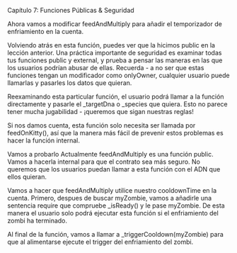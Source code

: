 Capítulo 7: Funciones Públicas & Seguridad


Ahora vamos a modificar feedAndMultiply para añadir el temporizador de enfriamiento en la cuenta.

Volviendo atrás en esta función, puedes ver que la hicimos public en la lección anterior. Una práctica importante de seguridad es examinar todas tus funciones public y external, y prueba a pensar las maneras en las que los usuarios podrían abusar de ellas. Recuerda - a no ser que estas funciones tengan un modificador como onlyOwner, cualquier usuario puede llamarlas y pasarles los datos que quieran.

Reexaminando esta particular función, el usuario podrá llamar a la función directamente y pasarle el _targetDna o _species que quiera. Esto no parece tener mucha jugabilidad - ¡queremos que sigan nuestras reglas!

Si nos damos cuenta, esta función solo necesita ser llamada por feedOnKitty(), así que la manera más fácil de prevenir estos problemas es hacer la función internal.

Vamos a probarlo
Actualmente feedAndMultiply es una función public. Vamos a hacerla internal para que el contrato sea más seguro. No queremos que los usuarios puedan llamar a esta función con el ADN que ellos quieran.

Vamos a hacer que feedAndMultiply utilice nuestro cooldownTime en la cuenta. Primero, despues de buscar myZombie, vamos a añadirle una sentencia require que compruebe _isReady() y le pase myZombie. De esta manera el usuario solo podrá ejecutar esta función si el enfriamiento del zombi ha terminado.

Al final de la función, vamos a llamar a _triggerCooldown(myZombie) para que al alimentarse ejecute el trigger del enfriamiento del zombi.